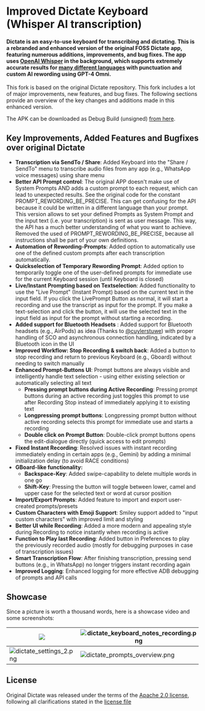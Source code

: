 # Improved Dictate Keyboard (Whisper AI transcription)

#### Dictate is an easy-to-use keyboard for transcribing and dictating. This is a rebranded and enhanced version of the original FOSS Dictate app, featuring numerous additions, improvements, and bug fixes. The app uses [OpenAI Whisper](https://openai.com/index/whisper/) in the background, which supports extremely accurate results for [many different languages](https://platform.openai.com/docs/guides/speech-to-text/supported-languages) with punctuation and custom AI rewording using GPT-4 Omni.

This fork is based on the original Dictate repository. This fork includes a lot of major improvements, new features, and bug fixes.
The following sections provide an overview of the key changes and additions made in this enhanced version.

The APK can be downloaded as Debug Build (unsigned) [from here](https://github.com/bjspi/AI-Voice-Keyboard/blob/main/app/build/outputs/apk/debug/app-debug.apk). 

## Key Improvements, Added Features and Bugfixes over original Dictate

- **Transcription via SendTo / Share**: Added Keyboard into the "Share / SendTo" menu to transcribe audio files from any app (e.g., WhatsApp voice messages) using share menu
- **Better API Prompt control**: The original APP doesn't make use of System Prompts AND adds a custom prompt to each request, which can lead to unexpected results. See the original code for the constant PROMPT_REWORDING_BE_PRECISE. This can get confusing for the API because it could be written in a different language than your prompt. This version allows to set your defined Prompts as System Prompt and the input text (i.e. your transcription) is sent as user message. This way, the API has a much better understanding of what you want to achieve. Removed the used of PROMPT_REWORDING_BE_PRECISE, because all instructions shall be part of your own definitions.
- **Automation of Rewording-Prompts**: Added option to automatically use one of the defined custom prompts after each transcription automatically.
- **Quickselection of Temporary Rewording Prompt**: Added option to temporarily toggle one of the user-defined prompts for immediate use for the current Keyboard session (until Keyboard is closed)
- **Live/Instant Prompting based on Textselection**: Added functionality to use the "Live Prompt" (Instant Prompt) based on the current text in the input field. If you click the LivePrompt Button as normal, it will start a recording and use the transcript as input for the prompt. If you make a text-selection and click the button, it will use the selected text in the input field as input for the prompt without starting a recording.
- **Added support for Bluetooth Headsets** : Added support for Bluetooth headsets (e.g., AirPods) as idea (Thanks to [@cuylerstuwe](https://github.com/cuylerstuwe/Dictate/tree/for-pr)) with proper handling of SCO and asynchronous connection handling, indicated by a Bluetooth icon in the UI
- **Improved Workflow: Stop Recording & switch back**: Added a button to stop recording and return to previous Keyboard (e.g., Gboard) without needing to switch manually
- **Enhanced Prompt-Buttons UI**: Prompt buttons are always visible and intelligently handle text selection - using either existing selection or automatically selecting all text
  - **Pressing prompt buttons during Active Recording**: Pressing prompt buttons during an active recording just toggles this prompt to use after Recording Stop instead of immediately applying it to existing text
  - **Longpressing prompt buttons**: Longpressing prompt button without active recording selects this prompt for immediate use and starts a recording
  - **Double click on Prompt Button**: Double-click prompt buttons opens the edit-dialogue directly (quick access to edit prompts)
- **Fixed Instant Recording**: Resolved issues with instant recording immediately ending in certain apps (e.g., Gemini) by adding a minimal initialization delay (to avoid RACE conditions)
- **GBoard-like functionality:**
  - **Backspace-Key**: Added swipe-capability to delete multiple words in one go
  - **Shift-Key**: Pressing the button will toggle between lower, camel and upper case for the selected text or word at cursor position
- **Import/Export Prompts**: Added feature to import and export user-created prompts/presets
- **Custom Characters with Emoji Support**: Smiley support added to "input custom characters" with improved limit and styling
- **Better UI while Recording**: Added a more modern and appealing style during Recording to notice instantly when recording is active
- **Function to Play last Recording**: Added button in Preferences to play the previously recorded audio (mostly for debugging purposes in case of transcription issues)
- **Smart Transcription Flow**: After finishing transcription, pressing send buttons (e.g., in WhatsApp) no longer triggers instant recording again
- **Improved Logging**: Enhanced logging for more effective ADB debugging of prompts and API calls

## Showcase

Since a picture is worth a thousand words, here is a showcase video and some screenshots:

| <a href='https://youtube.com/watch?v=F6C1hRi1PSI'><img src='https://github.com/DevEmperor/Dictate/blob/624fde1cbc8e29fdb77f334f3edfa6231d27df82/img/dictate_player.png?raw=true'/></a> | ![dictate_keyboard_notes_recording.png](https://github.com/DevEmperor/Dictate/blob/624fde1cbc8e29fdb77f334f3edfa6231d27df82/img/dictate_keyboard_notes_recording.png?raw=true) | ![dictate_settings.png](https://github.com/DevEmperor/Dictate/blob/624fde1cbc8e29fdb77f334f3edfa6231d27df82/img/dictate_settings.png?raw=true) |
| ------------------------------------------------------------ | ------------------------------------------------------------ | ------------------------------------------------------------ |
| ![dictate_settings_2.png](https://github.com/DevEmperor/Dictate/blob/58fd05bad9b33a91efb51a9506f6d9bf6310ad5b/img/dictate_settings_2.png?raw=true) | ![dictate_prompts_overview.png](https://github.com/DevEmperor/Dictate/blob/624fde1cbc8e29fdb77f334f3edfa6231d27df82/img/dictate_prompts_overview.png?raw=true) | ![dictate_prompts_edit.png](https://github.com/DevEmperor/Dictate/blob/624fde1cbc8e29fdb77f334f3edfa6231d27df82/img/dictate_prompts_edit.png?raw=true) |


## License

Original Dictate was released under the terms of the [Apache 2.0 license](https://www.apache.org/licenses/LICENSE-2.0), following all clarifications stated in the [license file](https://raw.githubusercontent.com/DevEmperor/Dictate/master/LICENSE)